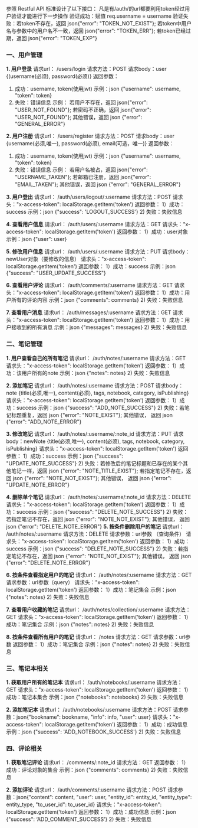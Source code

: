 参照 Restful API 标准设计了以下接口：
凡是有/auth/的url都要利用token经过用户验证才能进行下一步操作
验证成功：赋值 req.username = username
验证失败：若token不存在，返回 json{"error": "TOKEN_NOT_EXIST"};
          若token中用户名与参数中的用户名不一致，返回 json{"error": "TOKEN_ERR"};
          若token已经过期，返回 json{"error": "TOKEN_EXP"}
### 一、用户管理
**1. 用户登录**
请求url： /users/login
请求方法：POST
请求body：user {(username(必须), password(必须)}
返回参数：
  1) 成功：username, token(使用jwt)
     示例：json {"username": username, "token": token}
  2) 失败：错误信息
     示例： 若用户不存在，返回 json{"error": "USER_NOT_FOUND"};
     若密码不正确，返回 json{"error": "USER_NOT_FOUND"};
     其他错误，返回 json {"error": "GENERAL_ERROR"}
     
**2. 用户注册**
请求url： /users/register
请求方法：POST
请求body：user {username(必须,唯一), password(必须), email(可选，唯一)}
返回参数：
  1) 成功：username, token(使用jwt)
     示例：json {"username": username, "token": token}
  2) 失败：错误信息
     示例： 若用户名被占，返回 json{"error": "USERNAME_TAKEN"};
     若邮箱已注册，返回 json{"error": "EMAIL_TAKEN"};
     其他错误，返回 json {"error": "GENERAL_ERROR"}

**3. 用户登出**
请求url： /auth/users/logout/:username
请求方法：POST
请求头："x-access-token": localStorage.getItem('token')
返回参数：
  1）成功：success
     示例：json {"success": 'LOGOUT_SUCCESS'}
  2) 失败：失败信息
     
**4. 查看用户信息**
请求url： /auth/users/:username
请求方法：GET
请求头："x-access-token": localStorage.getItem('token')
返回参数：
  1）成功：user对象
     示例：json {"user": user}
  
**5. 修改用户信息**
请求url： /auth/users/:username
请求方法：PUT
请求body：newUser对象（要修改的信息）
请求头："x-access-token": localStorage.getItem('token')
返回参数：
  1）成功：success
     示例：json {"success": "USER_UPDATE_SUCCESS"}

**6. 查看用户评论**
请求url： /auth/comments/:username
请求方法：GET
请求头："x-access-token": localStorage.getItem('token')
返回参数：
  1）成功：用户所有的评论内容
     示例：json {"comments": comments}
  2) 失败：失败信息

**7. 查看用户消息**
请求url： /auth/messages/:username
请求方法：GET
请求头："x-access-token": localStorage.getItem('token')
返回参数：
  1）成功：用户接收到的所有消息
     示例：json {"messages": messages}
  2) 失败：失败信息
  
### 二、笔记管理
**1. 用户查看自己的所有笔记**
请求url： /auth/notes/:username
请求方法：GET
请求头："x-access-token": localStorage.getItem('token')
返回参数：
  1）成功：该用户所有的note
     示例：json {"notes": notes}
  2) 失败：失败信息

**2. 添加笔记**
请求url： /auth/notes/:username
请求方法：POST
请求body：note {title(必须,唯一), content(必须), tags, notebook, category, isPublishing}
请求头："x-access-token": localStorage.getItem('token')
返回参数：
  1）成功：success
     示例：json {"success": "ADD_NOTE_SUCCESS"}
  2) 失败：若笔记标题重复，返回 json {"error": "NOTE_EXIST"};
           其他错误， 返回 json {"error": "ADD_NOTE_ERROR"}

**3. 修改笔记**
请求url： /auth/notes/:username/:note_id
请求方法：PUT
请求body：newNote {title(必须,唯一), content(必须), tags, notebook, category, isPublishing}
请求头："x-access-token": localStorage.getItem('token')
返回参数：
  1）成功：success
     示例：json {"success": "UPDATE_NOTE_SUCCESS"}
  2) 失败：若修改后的笔记标题和已存在的某个其他笔记一样，返回 json {"error": "NOTE_TITLE_EXIST"};
           若指定笔记不存在，返回 json {"error": "NOTE_NOT_EXIST"};
           其他错误， 返回 json {"error": "UPDATE_NOTE_ERROR"}

**4. 删除单个笔记**
请求url： /auth/notes/:username/:note_id
请求方法：DELETE
请求头："x-access-token": localStorage.getItem('token')
返回参数：
  1）成功：success
     示例：json {"success": "DELETE_NOTE_SUCCESS"}
  2) 失败：若指定笔记不存在，返回 json {"error": "NOTE_NOT_EXIST"};
           其他错误， 返回 json {"error": "DELETE_NOTE_ERROR"}
**5. 按条件删除用户的笔记**
请求url： /auth/notes/:username
请求方法：DELETE
请求参数：url参数 （查询条件）
请求头："x-access-token": localStorage.getItem('token')
返回参数：
  1）成功：success
     示例：json {"success": "DELETE_NOTE_SUCCESS"}
  2) 失败：若指定笔记不存在，返回 json {"error": "NOTE_NOT_EXIST"};
           其他错误， 返回 json {"error": "DELETE_NOTE_ERROR"}
           
**6. 按条件查看指定用户的笔记** 
请求url： /auth/notes/:username
请求方法：GET
请求参数：url参数（query）
请求头："x-access-token": localStorage.getItem('token')
返回参数：
  1）成功：笔记集合
     示例：json {"notes": notes}
  2) 失败：失败信息
  
**7. 查看用户收藏的笔记**
请求url： /auth/notes/collection/:username
请求方法：GET
请求头："x-access-token": localStorage.getItem('token')
返回参数：
  1）成功：笔记集合
     示例：json {"notes": notes}
  2) 失败：失败信息
           
**8. 按条件查看所有用户的笔记**
请求url： /notes
请求方法：GET
请求参数：url参数
返回参数：
  1）成功：笔记集合
     示例：json {"notes": notes}
  2) 失败：失败信息
  
### 三、笔记本相关
**1. 获取用户所有的笔记本**
请求url： /auth/notebooks/:username
请求方法：GET
请求头："x-access-token": localStorage.getItem('token')
返回参数：
  1）成功：笔记本集合
     示例：json {"notebooks": notebooks}
  2) 失败：失败信息
  
**2. 添加笔记本**
请求url： /auth/notebooks/:username
请求方法：POST
请求参数：json{"bookname": bookname, "info": info, "user": user}
请求头："x-access-token": localStorage.getItem('token')
返回参数：
  1）成功：成功信息
     示例：json {"success": 'ADD_NOTEBOOK_SUCCESS'}
  2) 失败：失败信息

### 四、评论相关
**1. 获取笔记评论**
请求url： /comments/:note_id
请求方法：GET
返回参数：
  1）成功：评论对象的集合
     示例：json {"comments": comments}
  2) 失败：失败信息
  
**2. 添加评论**
请求url： /auth/comments/:username
请求方法：POST
请求参数：json{"content": content, "user": user, "entity_id": entity_id, "entity_type": entity_type, "to_user_id": to_user_id}
请求头："x-access-token": localStorage.getItem('token')
返回参数：
  1）成功：成功信息
     示例：json {"success": ‘ADD_COMMENT_SUCCESS’}
  2) 失败：失败信息
